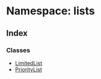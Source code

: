 # Namespace: lists

## Index

### Classes

- [LimitedList](classes/class.LimitedList.md)
- [PriorityList](classes/class.PriorityList.md)
